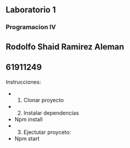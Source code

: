## **Laboratorio 1**
### Programacion IV
## Rodolfo Shaid Ramirez Aleman 
## 61911249
Instrucciones:
* 1. Clonar proyecto
* 2. Instalar dependencias
* Npm install
* 3. Ejectutar proyceto:
* Npm start